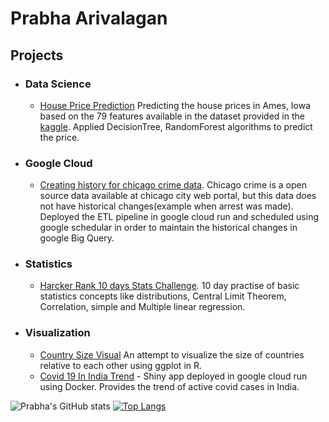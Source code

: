 # Prabha Arivalagan

## Projects

* ### Data Science
  * [House Price Prediction](https://nbviewer.jupyter.org/github/prabha-git/kaggle/blob/master/House%20Prices%20Advanced%20Regression%20Techniques/House%20Price%20Prediction.ipynb) Predicting the house prices in Ames, Iowa based on the 79 features available in the dataset provided in the [kaggle](https://www.kaggle.com/c/house-prices-advanced-regression-techniques). Applied DecisionTree, RandomForest algorithms to predict the price.

* ### Google Cloud
  * [Creating history for chicago crime data](https://github.com/prabha-git/chicago_crime/). Chicago crime is a open source data available at chicago city web portal, but this data does not have historical changes(example when arrest was made). Deployed the ETL pipeline in google cloud run and scheduled using google schedular in order to maintain the historical changes in google Big Query.

* ### Statistics
  * [Harcker Rank 10 days Stats Challenge](https://github.com/prabha-git/hackerrank_10daysofstats). 10 day practise of basic statistics concepts like distributions, Central Limit Theorem, Correlation, simple and Multiple linear regression.

* ### Visualization
  * [Country Size Visual](https://github.com/prabha-git/visualization/blob/main/Country-Size.md) An attempt to visualize the size of countries relative to each other using ggplot in R.
  * [Covid 19 In India Trend](https://covid19-india-5aqq6n7qkq-uc.a.run.app) - Shiny app deployed in google cloud run using Docker. Provides the trend of active covid cases in India.

![Prabha's GitHub stats](https://github-readme-stats.vercel.app/api?username=prabha-git&show_icons=true&theme=radical)
[![Top Langs](https://github-readme-stats.vercel.app/api/top-langs/?username=prabha-git&layout=compact)](https://github.com/prabha-git/github-readme-stats)




<!--
**prabha-git/prabha-git** is a ✨ _special_ ✨ repository because its `README.md` (this file) appears on your GitHub profile.

Here are some ideas to get you started:

- 🔭 I’m currently working on ...
- 🌱 I’m currently learning ...
- 👯 I’m looking to collaborate on ...
- 🤔 I’m looking for help with ...
- 💬 Ask me about ...
- 📫 How to reach me: ...
- 😄 Pronouns: ...
- ⚡ Fun fact: ...
-->
